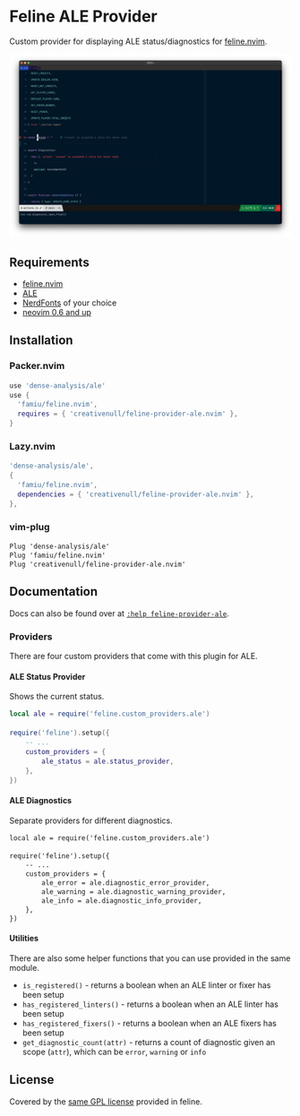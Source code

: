 # Feline ALE Provider

Custom provider for displaying ALE status/diagnostics for [feline.nvim](https://github.com/famiu/feline.nvim).

![screenshot](./assets/screenshot.png)

## Requirements

+ [feline.nvim](https://github.com/famiu/feline.nvim)
+ [ALE](https://github.com/dense-analysis/ale)
+ [NerdFonts](https://www.nerdfonts.com/) of your choice
+ [neovim 0.6 and up](https://github.com/neovim/neovim)

## Installation

### Packer.nvim

```lua
use 'dense-analysis/ale'
use {
  'famiu/feline.nvim',
  requires = { 'creativenull/feline-provider-ale.nvim' },
}
```

### Lazy.nvim

```lua
'dense-analysis/ale',
{
  'famiu/feline.nvim',
  dependencies = { 'creativenull/feline-provider-ale.nvim' },
},
```

### vim-plug

```vim
Plug 'dense-analysis/ale'
Plug 'famiu/feline.nvim'
Plug 'creativenull/feline-provider-ale.nvim'
```

## Documentation

Docs can also be found over at [`:help feline-provider-ale`](./doc/feline-provider-ale.txt).

### Providers

There are four custom providers that come with this plugin for ALE.

#### ALE Status Provider

Shows the current status.

```lua
local ale = require('feline.custom_providers.ale')

require('feline').setup({
    -- ...
    custom_providers = {
        ale_status = ale.status_provider,
    },
})
```

#### ALE Diagnostics

Separate providers for different diagnostics.

```
local ale = require('feline.custom_providers.ale')

require('feline').setup({
    -- ...
    custom_providers = {
        ale_error = ale.diagnostic_error_provider,
        ale_warning = ale.diagnostic_warning_provider,
        ale_info = ale.diagnostic_info_provider,
    },
})
```

#### Utilities

There are also some helper functions that you can use provided in the same module.

+ `is_registered()` - returns a boolean when an ALE linter or fixer has been setup
+ `has_registered_linters()` - returns a boolean when an ALE linter has been setup
+ `has_registered_fixers()` - returns a boolean when an ALE fixers has been setup
+ `get_diagnostic_count(attr)` - returns a count of diagnostic given an scope (`attr`), which can be `error`,
  `warning` or `info`

## License

Covered by the [same GPL license](./LICENSE.md) provided in feline.
